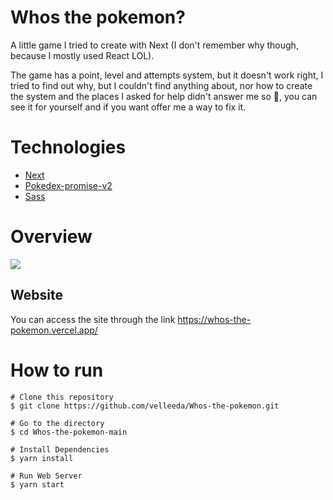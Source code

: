 # Whos the pokemon?

A little game I tried to create with Next (I don't remember why though, because I mostly used React LOL).
  
The game has a point, level and attempts system, but it doesn't work right, I tried to find out why, but I couldn't find anything about, nor how to create the system and the places I asked for help didn't answer me so 🤷, you can see it for yourself and if you want offer me a way to fix it.


# Technologies

- [Next](https://nextjs.org/)
- [Pokedex-promise-v2](https://www.npmjs.com/package/pokedex-promise-v2)
- [Sass](https://sass-lang.com/)

# Overview

![](./public/gifs/default.gif)

## Website

You can access the site through the link https://whos-the-pokemon.vercel.app/

# How to run

```
# Clone this repository
$ git clone https://github.com/velleeda/Whos-the-pokemon.git

# Go to the directory
$ cd Whos-the-pokemon-main
```

```
# Install Dependencies
$ yarn install

# Run Web Server
$ yarn start
```
